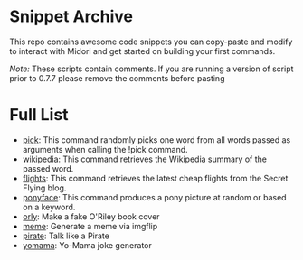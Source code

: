 Snippet Archive
===============

This repo contains awesome code snippets you can copy-paste and modify to interact with Midori and get started on building your first commands.

*Note:* These scripts contain comments.  If you are running a version of script prior to 0.7.7 please remove the comments before pasting

Full List
==========
*   [pick](https://github.com/midoricorp/snippets/blob/master/pick.ss): This command randomly picks one word from all words passed as arguments when calling the !pick command.
*   [wikipedia](https://github.com/midoricorp/snippets/blob/master/wikipedia.ss): This command retrieves the Wikipedia summary of the passed word.
*   [flights](https://github.com/midoricorp/snippets/blob/master/flights.ss): This command retrieves the latest cheap flights from the Secret Flying blog.
*   [ponyface](https://github.com/midoricorp/snippets/blob/master/ponyface.ss): This command produces a pony picture at random or based on a keyword.
*   [orly](https://github.com/midoricorp/snippets/blob/master/orly.ss): Make a fake O'Riley book cover
*   [meme](https://github.com/midoricorp/snippets/blob/master/meme.ss): Generate a meme via imgflip
*   [pirate](https://github.com/midoricorp/snippets/blob/master/pirate.ss): Talk like a Pirate
*   [yomama](https://github.com/midoricorp/snippets/blob/master/yomama.ss): Yo-Mama joke generator
